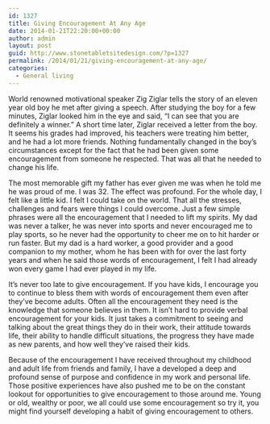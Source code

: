 ```yaml
---
id: 1327
title: Giving Encouragement At Any Age
date: 2014-01-21T22:20:00+00:00
author: admin
layout: post
guid: http://www.stonetabletsitedesign.com/?p=1327
permalink: /2014/01/21/giving-encouragement-at-any-age/
categories:
  - General living
---
```

World renowned motivational speaker Zig Ziglar tells the story of an eleven year old boy he met after giving a speech. After studying the boy for a few minutes, Ziglar looked him in the eye and said, &#8220;I can see that you are definitely a winner.&#8221; A short time later, Ziglar received a letter from the boy. It seems his grades had improved, his teachers were treating him better, and he had a lot more friends. Nothing fundamentally changed in the boy’s circumstances except for the fact that he had been given some encouragement from someone he respected. That was all that he needed to change his life.

The most memorable gift my father has ever given me was when he told me he was proud of me. I was 32. The effect was profound. For the whole day, I felt like a little kid. I felt I could take on the world. That all the stresses, challenges and fears were things I could overcome. Just a few simple phrases were all the encouragement that I needed to lift my spirits. My dad was never a talker, he was never into sports and never encouraged me to play sports, so he never had the opportunity to cheer me on to hit harder or run faster. But my dad is a hard worker, a good provider and a good companion to my mother, whom he has been with for over the last forty years and when he said those words of encouragement, I felt I had already won every game I had ever played in my life.

It’s never too late to give encouragement. If you have kids, I encourage you to continue to bless them with words of encouragement them even after they’ve become adults. Often all the encouragement they need is the knowledge that someone believes in them. It isn&#8217;t hard to provide verbal encouragement for your kids. It just takes a commitment to seeing and talking about the great things they do in their work, their attitude towards life, their ability to handle difficult situations, the progress they have made as new parents, and how well they’ve raised their kids.

Because of the encouragement I have received throughout my childhood and adult life from friends and family, I have a developed a deep and profound sense of purpose and confidence in my work and personal life. Those positive experiences have also pushed me to be on the constant lookout for opportunities to give encouragement to those around me. Young or old, wealthy or poor, we all could use some encouragement so try it, you might find yourself developing a habit of giving encouragement to others.